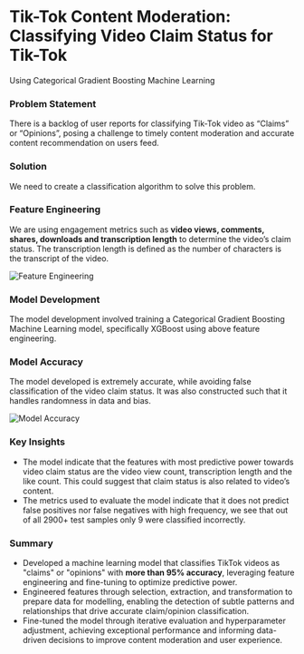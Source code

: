 # Tik-Tok Content Moderation: Classifying Video Claim Status for Tik-Tok
Using Categorical Gradient Boosting Machine Learning

### Problem Statement
There is a backlog of user reports for classifying Tik-Tok video as “Claims” or “Opinions”, posing a challenge to timely content moderation and accurate content recommendation on users feed. 
### Solution
We need to create a classification algorithm to solve this problem.

### Feature Engineering
We are using engagement
metrics such as **video views,
comments, shares, downloads
and transcription length** to
determine the video’s claim
status. The transcription
length is defined as the
number of characters is the
transcript of the video.

![Feature Engineering](https://github.com/hamza-safwan/Machine-Learning/blob/main/TikTok%20Content%20Moderation/feature_importance.jpg)

### Model Development
The model development involved training a Categorical Gradient Boosting Machine Learning model, specifically XGBoost using above feature engineering.
### Model Accuracy
The model developed is
extremely accurate, while
avoiding false classification of
the video claim status. It was
also constructed such that it
handles randomness in data
and bias.

![Model Accuracy](https://github.com/hamza-safwan/Machine-Learning/blob/main/TikTok%20Content%20Moderation/confusion_matrix.jpg)
### Key Insights
- The model indicate that the features with most predictive power towards video
claim status are the video view count, transcription length and the like count. This
could suggest that claim status is also related to video’s content.
 - The metrics used to evaluate the model indicate that it does not predict false
positives nor false negatives with high frequency, we see that out of all 2900+ test
samples only 9 were classified incorrectly.

### Summary
- Developed a machine learning model that classifies TikTok videos as "claims" or
"opinions" with **more than 95% accuracy**, leveraging feature engineering and fine-tuning to
optimize predictive power.
- Engineered features through selection, extraction, and transformation to prepare data for
modelling, enabling the detection of subtle patterns and relationships that drive accurate
claim/opinion classification.
- Fine-tuned the model through iterative evaluation and hyperparameter adjustment,
achieving exceptional performance and informing data-driven decisions to improve
content moderation and user experience.

